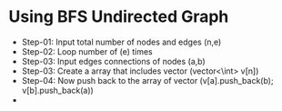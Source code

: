 # Using BFS Undirected Graph
- Step-01: Input total number of nodes and edges (n,e)
- Step-02: Loop number of (e) times
- Step-03: Input edges connections of nodes (a,b)
- Step-03: Create a array that includes vector (vector<\int> v[n])
- Step-04: Now push back to the array of vector (v[a].push_back(b); v[b].push_back(a))
- 